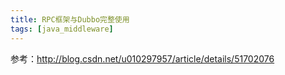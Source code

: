 ```yaml
---
title: RPC框架与Dubbo完整使用
tags: [java_middleware]
---
```


参考：http://blog.csdn.net/u010297957/article/details/51702076